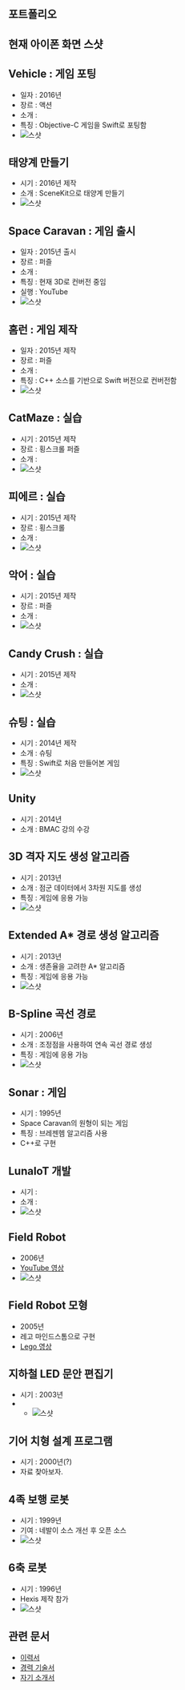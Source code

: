 ## 포트폴리오

## 현재 아이폰 화면 스샷


## Vehicle : 게임 포팅

* 일자 : 2016년
* 장르 : 액션
* 소개 : 
* 특징 : Objective-C 게임을 Swift로 포팅함
* ![스샷](_assets/_thumb_IMG_3449_1024.jpg)

## 태양계 만들기

* 시기 : 2016년 제작
* 소개 : SceneKit으로 태양계 만들기
* ![스샷](_assets/_thumb_IMG_3450_1024.jpg)

## Space Caravan : 게임 출시

* 일자 : 2015년 출시
* 장르 : 퍼즐
* 소개 : 
* 특징 : 현재 3D로 컨버전 중임
* 실행 : YouTube
* ![스샷](_assets/_thumb_IMG_3170_1024.jpg)

## 홈런 : 게임 제작

* 일자 : 2015년 제작
* 장르 : 퍼즐
* 소개 : 
* 특징 : C++ 소스를 기반으로 Swift 버전으로 컨버전함
* ![스샷](_assets/_thumb_IMG_3453_1024.jpg) 

## CatMaze : 실습

* 시기 : 2015년 제작 
* 장르 : 횡스크롤 퍼즐
* 소개 : 
* ![스샷](_assets/_thumb_IMG_3455_1024.jpg)

## 피에르 : 실습

* 시기 : 2015년 제작
* 장르 : 횡스크롤
* 소개 : 
* ![스샷](_assets/_thumb_IMG_3458_1024.jpg)

## 악어 : 실습

* 시기 : 2015년 제작
* 장르 : 퍼즐
* 소개 : 
* ![스샷](_assets/_thumb_IMG_3448_1024.jpg)

## Candy Crush : 실습

* 시기 : 2015년 제작
* 소개 : 
* ![스샷](_assets/_thumb_IMG_3447_1024.jpg)

## 슈팅 : 실습

* 시기 : 2014년 제작
* 소개 : 슈팅
* 특징 : Swift로 처음 만들어본 게임
* ![스샷](_assets/_thumb_IMG_3457_1024.jpg)

## Unity 

* 시기 : 2014년
* 소개 : BMAC 강의 수강

## 3D 격자 지도 생성 알고리즘 

* 시기 : 2013년
* 소개 : 점군 데이터에서 3차원 지도를 생성
* 특징 : 게임에 응용 가능
* ![스샷](_assets/_3d-Map.jpg)

## Extended A* 경로 생성 알고리즘 

* 시기 : 2013년
* 소개 : 생존율을 고려한 A* 알고리즘
* 특징 : 게임에 응용 가능
* ![스샷](_assets/_PathPlanning.jpg)

## B-Spline 곡선 경로

* 시기 : 2006년
* 소개 : 조정점을 사용하여 연속 곡선 경로 생성
* 특징 : 게임에 응용 가능
* ![스샷](_assets/_B-Spline.jpg)


## Sonar : 게임

* 시기 : 1995년 
* Space Caravan의 원형이 되는 게임
* 특징 : 브레젠헴 알고리즘 사용
* C++로 구현

## LunaIoT 개발

* 시기 : 
* 소개 : 
* ![스샷](_assets/_thumb_IMG_3266_1024.jpg)

## Field Robot

* 2006년
* [YouTube 영상](https://www.youtube.com/watch?v=nrXtmwM93FE)
* ![스샷](_assets/_FieldRobot.jpg)

## Field Robot 모형

* 2005년
* 레고 마인드스톰으로 구현
* [Lego 영상](https://www.youtube.com/watch?v=Wq7Q9rYvYxc)

## 지하철 LED 문안 편집기

* 시기 : 2003년
* * ![스샷](_assets/_Subway.jpg)

## 기어 치형 설계 프로그램

* 시기 : 2000년(?)
* 자료 찾아보자.

## 4족 보행 로봇

* 시기 : 1999년
* 기여 : 네발이 소스 개선 후 오픈 소스
* ![스샷](_assets/_4Leg.jpg)

## 6축 로봇

* 시기 : 1996년
* Hexis 제작 참가
* ![스샷](_assets/_Hexis.jpg)


## 관련 문서

* [이력서](2016-07-12-Resume.md)
* [경력 기술서](2016-07-21-Experience-Statement.md)
* [자기 소개서](2016-07-21-Biographical.md)

